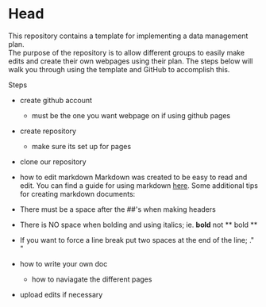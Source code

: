 # Head
This repository contains a template for implementing a data management plan.  
The purpose of the repository is to allow different groups to easily make edits and create their own webpages using their plan.
The steps below will walk you through using the template and GitHub to accomplish this.

Steps
* create github account
  * must be the one you want webpage on if using github pages
* create repository
    * make sure its set up for pages
* clone our repository

* how to edit markdown
Markdown was created to be easy to read and edit. You can find a guide for using markdown [here](https://github.com/adam-p/markdown-here/wiki/Markdown-Cheatsheet). Some additional tips for creating markdown documents:
* There must be a space after the ##'s when making headers
* There is NO space when bolding and using italics; ie. **bold** not ** bold **
* If you want to force a line break put two spaces at the end of the line; ."  "


* how to write your own doc
    * how to naviagate the different pages
* upload edits if necessary
